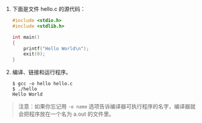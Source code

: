 1. 下面是文件 hello.c 的源代码：

   ```c
   #include <stdio.h>
   #include <stdlib.h>
   
   int main() 
   {
       printf("Hello World\n");
       exit(0);
   }
   ```

2. 编译、链接和运行程序。

    ```console
    $ gcc -o hello hello.c
    $ ./hello
    Hello World
    ```

> 注意：如果你忘记用 `-o name` 选项告诉编译器可执行程序的名字，编译器就会把程序放在一个名为 a.out 的文件里。